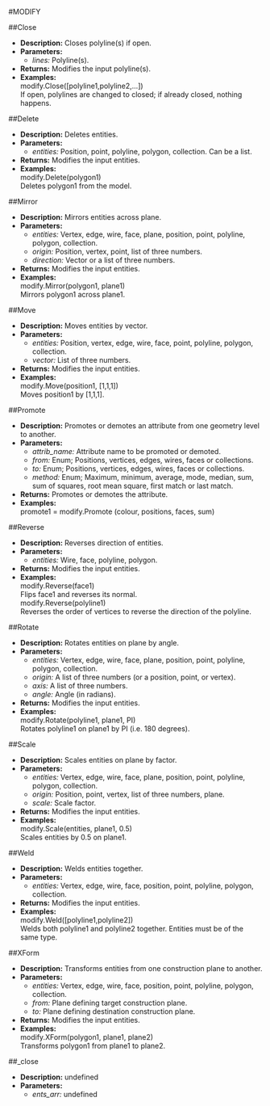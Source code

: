 #MODIFY    

##Close  
* **Description:** Closes polyline(s) if open.  
* **Parameters:**  
  * *lines:* Polyline(s).  
* **Returns:** Modifies the input polyline(s).  
* **Examples:**  
modify.Close([polyline1,polyline2,...])  
If open, polylines are changed to closed; if already closed, nothing happens.
  
  
##Delete  
* **Description:** Deletes entities.  
* **Parameters:**  
  * *entities:* Position, point, polyline, polygon, collection. Can be a list.  
* **Returns:** Modifies the input entities.  
* **Examples:**  
modify.Delete(polygon1)  
Deletes polygon1 from the model.
  
  
##Mirror  
* **Description:** Mirrors entities across plane.  
* **Parameters:**  
  * *entities:* Vertex, edge, wire, face, plane, position, point, polyline, polygon, collection.  
  * *origin:* Position, vertex, point, list of three numbers.  
  * *direction:* Vector or a list of three numbers.  
* **Returns:** Modifies the input entities.  
* **Examples:**  
modify.Mirror(polygon1, plane1)  
Mirrors polygon1 across plane1.
  
  
##Move  
* **Description:** Moves entities by vector.  
* **Parameters:**  
  * *entities:* Position, vertex, edge, wire, face, point, polyline, polygon, collection.  
  * *vector:* List of three numbers.  
* **Returns:** Modifies the input entities.  
* **Examples:**  
modify.Move(position1, [1,1,1])  
Moves position1 by [1,1,1].
  
  
##Promote  
* **Description:** Promotes or demotes an attribute from one geometry level to another.  
* **Parameters:**  
  * *attrib_name:* Attribute name to be promoted or demoted.  
  * *from:* Enum; Positions, vertices, edges, wires, faces or collections.  
  * *to:* Enum; Positions, vertices, edges, wires, faces or collections.  
  * *method:* Enum; Maximum, minimum, average, mode, median, sum, sum of squares, root mean square, first match or last match.  
* **Returns:** Promotes or demotes the attribute.  
* **Examples:**  
promote1 = modify.Promote (colour, positions, faces, sum)
  
  
##Reverse  
* **Description:** Reverses direction of entities.  
* **Parameters:**  
  * *entities:* Wire, face, polyline, polygon.  
* **Returns:** Modifies the input entities.  
* **Examples:**  
modify.Reverse(face1)  
Flips face1 and reverses its normal.  
modify.Reverse(polyline1)  
Reverses the order of vertices to reverse the direction of the polyline.
  
  
##Rotate  
* **Description:** Rotates entities on plane by angle.  
* **Parameters:**  
  * *entities:* Vertex, edge, wire, face, plane, position, point, polyline, polygon, collection.  
  * *origin:* A list of three numbers (or a position, point, or vertex).  
  * *axis:* A list of three numbers.  
  * *angle:* Angle (in radians).  
* **Returns:** Modifies the input entities.  
* **Examples:**  
modify.Rotate(polyline1, plane1, PI)  
Rotates polyline1 on plane1 by PI (i.e. 180 degrees).
  
  
##Scale  
* **Description:** Scales entities on plane by factor.  
* **Parameters:**  
  * *entities:* Vertex, edge, wire, face, plane, position, point, polyline, polygon, collection.  
  * *origin:* Position, point, vertex, list of three numbers, plane.  
  * *scale:* Scale factor.  
* **Returns:** Modifies the input entities.  
* **Examples:**  
modify.Scale(entities, plane1, 0.5)  
Scales entities by 0.5 on plane1.
  
  
##Weld  
* **Description:** Welds entities together.  
* **Parameters:**  
  * *entities:* Vertex, edge, wire, face, position, point, polyline, polygon, collection.  
* **Returns:** Modifies the input entities.  
* **Examples:**  
modify.Weld([polyline1,polyline2])  
Welds both polyline1 and polyline2 together. Entities must be of the same type.
  
  
##XForm  
* **Description:** Transforms entities from one construction plane to another.  
* **Parameters:**  
  * *entities:* Vertex, edge, wire, face, position, point, polyline, polygon, collection.  
  * *from:* Plane defining target construction plane.  
  * *to:* Plane defining destination construction plane.  
* **Returns:** Modifies the input entities.  
* **Examples:**  
modify.XForm(polygon1, plane1, plane2)  
Transforms polygon1 from plane1 to plane2.
  
  
##_close  
* **Description:** undefined  
* **Parameters:**  
  * *ents_arr:* undefined  
  
